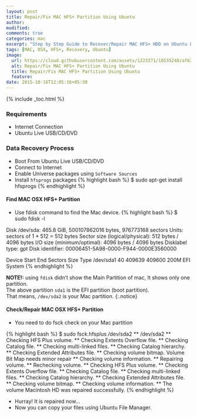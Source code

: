 ```yaml
---
layout: post
title: Repair/Fix MAC HFS+ Partition Using Ubuntu
author:
modified:
comments: true
categories: mac
excerpt: "Step by Step Guide to Recover/Repair MAC HFS+ HDD on Ubuntu Linux"
tags: [MAC, OSX, HFS+, Recovery, Ubuntu]
image:
  url: https://cloud.githubusercontent.com/assets/1223371/10535240/af629b30-73fe-11e5-91ae-2dfd498986f9.png
  alt: Repair/Fix MAC HFS+ Partition Using Ubuntu
  title: Repair/Fix MAC HFS+ Partition Using Ubuntu
  feature:
date: 2015-10-16T12:05:16+05:30
---
```



{% include _toc.html %}

### Requirements

* Internet Connection
* Ubuntu Live USB/CD/DVD

### Data Recovery Process

* Boot From Ubuntu Live USB/CD/DVD
* Connect to Internet
* Enable Universe packages using `Software Sources`
* Install `hfsprogs` packages
{% highlight bash %}
$ sudo apt-get install hfsprogs
{% endhighlight %}

#### Find MAC OSX HFS+ Partition

* Use fdisk command to find the Mac device.
{% highlight bash %}
$ sudo fdisk -l

Disk /dev/sda: 465.8 GiB, 500107862016 bytes, 976773168 sectors
Units: sectors of 1 * 512 = 512 bytes
Sector size (logical/physical): 512 bytes / 4096 bytes
I/O size (minimum/optimal): 4096 bytes / 4096 bytes
Disklabel type: gpt
Disk identifier: 00006451-5A98-0000-F944-0000E3560000

Device         Start       End   Sectors   Size Type
/dev/sda1         40    409639    409600   200M EFI System
{% endhighlight %}

**NOTE!:** using `fdisk` didn’t show the Main Partition of mac, It shows only one partition.<br>
The above partition `sda1` is the EFI partition (boot partition).<br>
That means, `/dev/sda2` is your Mac partition.
{:.notice}

#### Check/Repair MAC OSX HFS+ Partition

* You need to do fsck check on your Mac partition

{% highlight bash %}
$ sudo fsck.hfsplus /dev/sda2
** /dev/sda2
** Checking HFS Plus volume.
** Checking Extents Overflow file.
** Checking Catalog file.
** Checking multi-linked files.
** Checking Catalog hierarchy.
** Checking Extended Attributes file.
** Checking volume bitmap.
Volume Bit Map needs minor repair
** Checking volume information.
** Repairing volume.
** Rechecking volume.
** Checking HFS Plus volume.
** Checking Extents Overflow file.
** Checking Catalog file.
** Checking multi-linked files.
** Checking Catalog hierarchy.
** Checking Extended Attributes file.
** Checking volume bitmap.
** Checking volume information.
** The volume Macintosh HD was repaired successfully.
{% endhighlight %}

* Hurray! It is repaired now…
* Now you can copy your files using Ubuntu File Manager.
